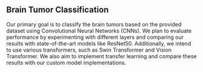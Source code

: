 ## Brain Tumor Classification

Our primary goal is to classify the brain tumors based on the provided dataset using Convolutional Neural Networks (CNNs). We plan to evaluate performance by experimenting with different layers and comparing our results with state-of-the-art models like ResNet50. Additionally, we intend to use various transformers, such as Swin Transformer and Vision Transformer. We also aim to implement transfer learning and compare these results with our custom model implementations.